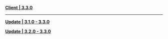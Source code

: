 **[Client | 3.3.0](https://autopatchhkws.yuanshen.com/client_app/download/pc_zip/20221128113321_cOH1qEM6iRagjJC6/GenshinImpact_3.3.0.zip)**

---

**[Update | 3.1.0 - 3.3.0](https://autopatchhkws.yuanshen.com/client_app/update/hk4e_global/10/game_3.1.0_3.3.0_hdiff_IGL1F0SYrChkDmvf.zip)**

**[Update | 3.2.0 - 3.3.0](https://autopatchhkws.yuanshen.com/client_app/update/hk4e_global/10/game_3.2.0_3.3.0_hdiff_fiuTl2cLqp198WVG.zip)**
